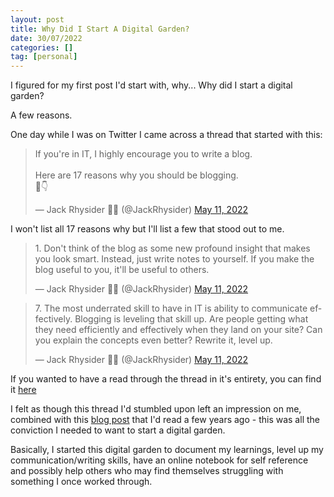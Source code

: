 ```yaml
---
layout: post
title: Why Did I Start A Digital Garden?
date: 30/07/2022
categories: []
tag: [personal]
---
```


I figured for my first post I'd start with, why... Why did I start a digital garden?

A few reasons.

One day while I was on Twitter I came across a thread that started with this:

<blockquote class="twitter-tweet"><p lang="en" dir="ltr">If you&#39;re in IT, I highly encourage you to write a blog. <br><br>Here are 17 reasons why you should be blogging.<br>🧵👇</p>&mdash; Jack Rhysider 🏴‍☠️ (@JackRhysider) <a href="https://twitter.com/JackRhysider/status/1524416387434762241?ref_src=twsrc%5Etfw">May 11, 2022</a></blockquote> <script async src="https://platform.twitter.com/widgets.js" charset="utf-8"></script>

I won't list all 17 reasons why but I'll list a few that stood out to me.

<blockquote class="twitter-tweet"><p lang="en" dir="ltr">1. Don&#39;t think of the blog as some new profound insight that makes you look smart. Instead, just write notes to yourself. If you make the blog useful to you, it&#39;ll be useful to others.</p>&mdash; Jack Rhysider 🏴‍☠️ (@JackRhysider) <a href="https://twitter.com/JackRhysider/status/1524416388785344512?ref_src=twsrc%5Etfw">May 11, 2022</a></blockquote> <script async src="https://platform.twitter.com/widgets.js" charset="utf-8"></script>

<blockquote class="twitter-tweet"><p lang="en" dir="ltr">7. The most underrated skill to have in IT is ability to communicate effectively. Blogging is leveling that skill up. Are people getting what they need efficiently and effectively when they land on your site? Can you explain the concepts even better? Rewrite it, level up.</p>&mdash; Jack Rhysider 🏴‍☠️ (@JackRhysider) <a href="https://twitter.com/JackRhysider/status/1524416395517194241?ref_src=twsrc%5Etfw">May 11, 2022</a></blockquote> <script async src="https://platform.twitter.com/widgets.js" charset="utf-8"></script>

If you wanted to have a read through the thread in it's entirety, you can find it [here](https://twitter.com/JackRhysider/status/1524416387434762241?s=20&t=RDwQ2C8mTDJ98h8WtbOs8g)

I felt as though this thread I'd stumbled upon left an impression on me, combined with this [blog post](https://ronamosa.io/docs/engineer/AWS/2018-07-29-Building-my-AWS-s3-jekyll-blog) that I'd read a few years ago - this was all the conviction I needed to want to start a digital garden.

Basically, I started this digital garden to document my learnings, level up my communication/writing skills, have an online notebook for self reference and possibly help others who may find themselves struggling with something I once worked through.